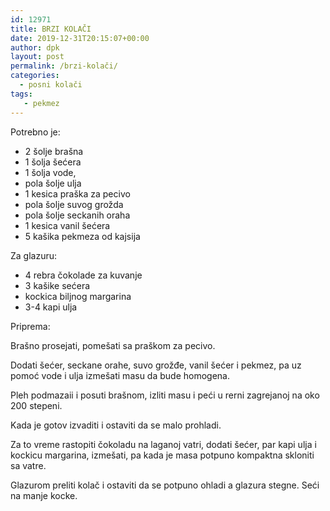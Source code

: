 ```yaml
---
id: 12971
title: BRZI KOLAČI
date: 2019-12-31T20:15:07+00:00
author: dpk
layout: post
permalink: /brzi-kolači/
categories:
  - posni kolači
tags:
   - pekmez
---
```

Potrebno je:
 
* 2 šolje brašna
* 1 šolja šećera
* 1 šolja vode, 
* pola šolje ulja
* 1 kesica praška za pecivo 
* pola šolje suvog grožda
* pola šolje seckanih oraha
* 1 kesica vanil šećera
* 5 kašika pekmeza od kajsija

Za glazuru:

* 4 rebra čokolade za kuvanje
* 3 kašike sećera
* kockica biljnog margarina
* 3-4 kapi ulja


Priprema: 

Brašno prosejati, pomešati sa praškom za pecivo. 

Dodati šećer, seckane orahe, suvo grožđe, vanil šećer i pekmez, pa uz pomoć vode i ulja izmešati masu da bude homogena. 

Pleh podmazaii i posuti brašnom, izliti
masu i peći u rerni zagrejanoj na oko 200 stepeni. 

Kada je gotov izvaditi i ostaviti da se malo prohladi. 

Za to vreme rastopiti čokoladu na laganoj  vatri, dodati šećer, par kapi ulja i kockicu margarina, izmešati, pa kada je masa potpuno kompaktna skloniti sa vatre.

Glazurom preliti kolač i ostaviti da se potpuno ohladi a glazura stegne. Seći na manje kocke.
